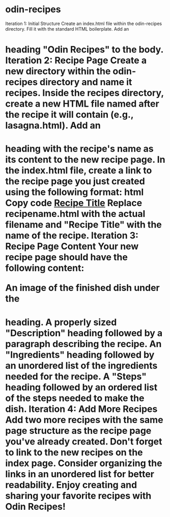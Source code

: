 # odin-recipes
Iteration 1: Initial Structure
Create an index.html file within the odin-recipes directory.
Fill it with the standard HTML boilerplate.
Add an <h1> heading "Odin Recipes" to the body.
Iteration 2: Recipe Page
Create a new directory within the odin-recipes directory and name it recipes.
Inside the recipes directory, create a new HTML file named after the recipe it will contain (e.g., lasagna.html).
Add an <h1> heading with the recipe's name as its content to the new recipe page.
In the index.html file, create a link to the recipe page you just created using the following format:
html
Copy code
<a href="recipes/recipename.html">Recipe Title</a>
Replace recipename.html with the actual filename and "Recipe Title" with the name of the recipe.
Iteration 3: Recipe Page Content
Your new recipe page should have the following content:

An image of the finished dish under the <h1> heading.
A properly sized "Description" heading followed by a paragraph describing the recipe.
An "Ingredients" heading followed by an unordered list of the ingredients needed for the recipe.
A "Steps" heading followed by an ordered list of the steps needed to make the dish.
Iteration 4: Add More Recipes
Add two more recipes with the same page structure as the recipe page you've already created.
Don't forget to link to the new recipes on the index page. Consider organizing the links in an unordered list for better readability.
Enjoy creating and sharing your favorite recipes with Odin Recipes!
